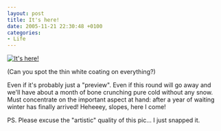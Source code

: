 ```yaml
---
layout: post
title: It's here!
date: 2005-11-21 22:30:48 +0100
categories:
- Life
---
```

<a href="http://www.flickr.com/photos/janos/65614700/"><img src="http://static.flickr.com/35/65614700_fe6658811b.jpg" alt="It's here!" border="0" class="image" /></a>

(Can you spot the thin white coating on everything?) 

Even if it's probably just a "preview". Even if this round will go away and we'll have about a month of bone crunching pure cold without any snow. Must concentrate on the important aspect at hand: after a year of waiting winter has finally arrived! Heheeey, slopes, here I come!

PS. Please excuse the "artistic" quality of this pic... I just snapped it.

